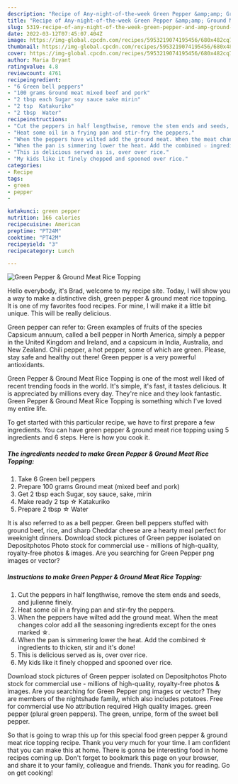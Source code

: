 ```yaml
---
description: "Recipe of Any-night-of-the-week Green Pepper &amp;amp; Ground Meat Rice Topping"
title: "Recipe of Any-night-of-the-week Green Pepper &amp;amp; Ground Meat Rice Topping"
slug: 5319-recipe-of-any-night-of-the-week-green-pepper-and-amp-ground-meat-rice-topping
date: 2022-03-12T07:45:07.404Z
image: https://img-global.cpcdn.com/recipes/5953219074195456/680x482cq70/green-pepper-ground-meat-rice-topping-recipe-main-photo.jpg
thumbnail: https://img-global.cpcdn.com/recipes/5953219074195456/680x482cq70/green-pepper-ground-meat-rice-topping-recipe-main-photo.jpg
cover: https://img-global.cpcdn.com/recipes/5953219074195456/680x482cq70/green-pepper-ground-meat-rice-topping-recipe-main-photo.jpg
author: Maria Bryant
ratingvalue: 4.8
reviewcount: 4761
recipeingredient:
- "6 Green bell peppers"
- "100 grams Ground meat mixed beef and pork"
- "2 tbsp each Sugar soy sauce sake mirin"
- "2 tsp  Katakuriko"
- "2 tbsp  Water"
recipeinstructions:
- "Cut the peppers in half lengthwise, remove the stem ends and seeds, and julienne finely."
- "Heat some oil in a frying pan and stir-fry the peppers."
- "When the peppers have wilted add the ground meat. When the meat changes color add all the seasoning ingredients except for the ones marked ☆."
- "When the pan is simmering lower the heat. Add the combined ☆ ingredients to thicken, stir and it&#39;s done!"
- "This is delicious served as is, over over rice."
- "My kids like it finely chopped and spooned over rice."
categories:
- Recipe
tags:
- green
- pepper
- 

katakunci: green pepper  
nutrition: 166 calories
recipecuisine: American
preptime: "PT24M"
cooktime: "PT42M"
recipeyield: "3"
recipecategory: Lunch

---
```



![Green Pepper &amp; Ground Meat Rice Topping](https://img-global.cpcdn.com/recipes/5953219074195456/680x482cq70/green-pepper-ground-meat-rice-topping-recipe-main-photo.jpg)

Hello everybody, it's Brad, welcome to my recipe site. Today, I will show you a way to make a distinctive dish, green pepper &amp; ground meat rice topping. It is one of my favorites food recipes. For mine, I will make it a little bit unique. This will be really delicious.

Green pepper can refer to: Green examples of fruits of the species Capsicum annuum, called a bell pepper in North America, simply a pepper in the United Kingdom and Ireland, and a capsicum in India, Australia, and New Zealand. Chili pepper, a hot pepper, some of which are green. Please, stay safe and healthy out there! Green pepper is a very powerful antioxidants.

Green Pepper &amp; Ground Meat Rice Topping is one of the most well liked of recent trending foods in the world. It's simple, it's fast, it tastes delicious. It is appreciated by millions every day. They're nice and they look fantastic. Green Pepper &amp; Ground Meat Rice Topping is something which I've loved my entire life.


To get started with this particular recipe, we have to first prepare a few ingredients. You can have green pepper &amp; ground meat rice topping using 5 ingredients and 6 steps. Here is how you cook it.

<!--inarticleads1-->

##### The ingredients needed to make Green Pepper &amp; Ground Meat Rice Topping:

1. Take 6 Green bell peppers
1. Prepare 100 grams Ground meat (mixed beef and pork)
1. Get 2 tbsp each Sugar, soy sauce, sake, mirin
1. Make ready 2 tsp ☆ Katakuriko
1. Prepare 2 tbsp ☆ Water


It is also referred to as a bell pepper. Green bell peppers stuffed with ground beef, rice, and sharp Cheddar cheese are a hearty meal perfect for weeknight dinners. Download stock pictures of Green pepper isolated on Depositphotos Photo stock for commercial use - millions of high-quality, royalty-free photos &amp; images. Are you searching for Green Pepper png images or vector? 

<!--inarticleads2-->

##### Instructions to make Green Pepper &amp; Ground Meat Rice Topping:

1. Cut the peppers in half lengthwise, remove the stem ends and seeds, and julienne finely.
1. Heat some oil in a frying pan and stir-fry the peppers.
1. When the peppers have wilted add the ground meat. When the meat changes color add all the seasoning ingredients except for the ones marked ☆.
1. When the pan is simmering lower the heat. Add the combined ☆ ingredients to thicken, stir and it&#39;s done!
1. This is delicious served as is, over over rice.
1. My kids like it finely chopped and spooned over rice.


Download stock pictures of Green pepper isolated on Depositphotos Photo stock for commercial use - millions of high-quality, royalty-free photos &amp; images. Are you searching for Green Pepper png images or vector? They are members of the nightshade family, which also includes potatoes. Free for commercial use No attribution required High quality images. green pepper (plural green peppers). The green, unripe, form of the sweet bell pepper. 

So that is going to wrap this up for this special food green pepper &amp; ground meat rice topping recipe. Thank you very much for your time. I am confident that you can make this at home. There is gonna be interesting food in home recipes coming up. Don't forget to bookmark this page on your browser, and share it to your family, colleague and friends. Thank you for reading. Go on get cooking!

